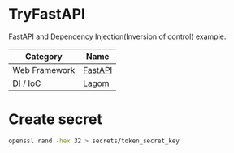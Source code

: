 # TryFastAPI

FastAPI and Dependency Injection(Inversion of control) example.

| Category | Name |
| --- | ---- |
| Web Framework | [FastAPI](https://fastapi.tiangolo.com/) |
| DI / IoC | [Lagom](https://lagom-di.readthedocs.io/en/latest/) |

# Create secret

```bash
openssl rand -hex 32 > secrets/token_secret_key
```
